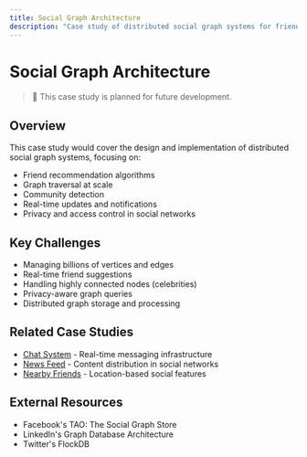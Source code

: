 ```yaml
---
title: Social Graph Architecture
description: "Case study of distributed social graph systems for friend recommendations and social connections"
---
```


# Social Graph Architecture

> 🚧 This case study is planned for future development.

## Overview
This case study would cover the design and implementation of distributed social graph systems, focusing on:
- Friend recommendation algorithms
- Graph traversal at scale
- Community detection
- Real-time updates and notifications
- Privacy and access control in social networks

## Key Challenges
- Managing billions of vertices and edges
- Real-time friend suggestions
- Handling highly connected nodes (celebrities)
- Privacy-aware graph queries
- Distributed graph storage and processing

## Related Case Studies
- [Chat System](./chat-system.md) - Real-time messaging infrastructure
- [News Feed](./news-feed.md) - Content distribution in social networks
- [Nearby Friends](./nearby-friends.md) - Location-based social features

## External Resources
- Facebook's TAO: The Social Graph Store
- LinkedIn's Graph Database Architecture
- Twitter's FlockDB
